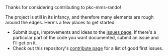 Thanks for considering contributing to pkc-mms-rando! 

The project is still in its infancy, and therefore many elements are rough around the edges. Here's a few places to get started.

* Submit bugs, improvements and ideas to the [issues page](https://github.com/TheG-Meister/pkc-mms-rando/issues). If there's a particular part of the code you want documented, submit an issue and I'll get on it.
* Check out this repository's [contribute page](https://github.com/TheG-Meister/pkc-mms-rando/contribute) for a list of good first issues.
